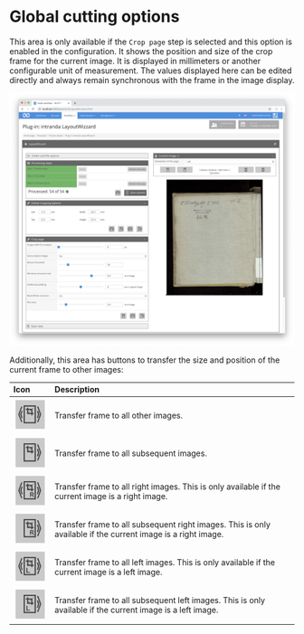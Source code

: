 # Global cutting options

This area is only available if the `Crop page` step is selected and this option is enabled in the configuration. It shows the position and size of the crop frame for the current image. It is displayed in millimeters or another configurable unit of measurement. The values displayed here can be edited directly and always remain synchronous with the frame in the image display.

![Global cutting options with the associated options](../../../../.gitbook/assets/intranda_step_crop_07.png)

Additionally, this area has buttons to transfer the size and position of the current frame to other images:

| Icon | Description |
| :--- | :--- |
| ![](../../../../.gitbook/assets/intranda_step_crop_30.png) | Transfer frame to all other images. |
| ![](../../../../.gitbook/assets/intranda_step_crop_31.png) | Transfer frame to all subsequent images. |
| ![](../../../../.gitbook/assets/intranda_step_crop_41.png) | Transfer frame to all right images. This is only available if the current image is a right image. |
| ![](../../../../.gitbook/assets/intranda_step_crop_42.png) | Transfer frame to all subsequent right images. This is only available if the current image is a right image. |
| ![](../../../../.gitbook/assets/intranda_step_crop_32.png) | Transfer frame to all left images. This is only available if the current image is a left image. |
| ![](../../../../.gitbook/assets/intranda_step_crop_33.png) | Transfer frame to all subsequent left images. This is only available if the current image is a left image. |

